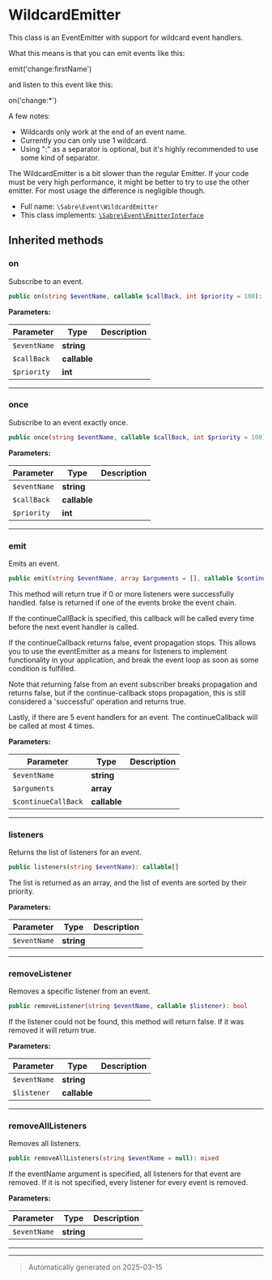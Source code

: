 
# WildcardEmitter

This class is an EventEmitter with support for wildcard event handlers.

What this means is that you can emit events like this:

  emit('change:firstName')

and listen to this event like this:

  on('change:*')

A few notes:

- Wildcards only work at the end of an event name.
- Currently you can only use 1 wildcard.
- Using ":" as a separator is optional, but it's highly recommended to use
  some kind of separator.

The WildcardEmitter is a bit slower than the regular Emitter. If your code
must be very high performance, it might be better to try to use the other
emitter. For most usage the difference is negligible though.

* Full name: `\Sabre\Event\WildcardEmitter`
* This class implements:
[`\Sabre\Event\EmitterInterface`](./EmitterInterface.md)






## Inherited methods


### on

Subscribe to an event.

```php
public on(string $eventName, callable $callBack, int $priority = 100): mixed
```








**Parameters:**

| Parameter | Type | Description |
|-----------|------|-------------|
| `$eventName` | **string** |  |
| `$callBack` | **callable** |  |
| `$priority` | **int** |  |





***

### once

Subscribe to an event exactly once.

```php
public once(string $eventName, callable $callBack, int $priority = 100): mixed
```








**Parameters:**

| Parameter | Type | Description |
|-----------|------|-------------|
| `$eventName` | **string** |  |
| `$callBack` | **callable** |  |
| `$priority` | **int** |  |





***

### emit

Emits an event.

```php
public emit(string $eventName, array $arguments = [], callable $continueCallBack = null): bool
```

This method will return true if 0 or more listeners were successfully
handled. false is returned if one of the events broke the event chain.

If the continueCallBack is specified, this callback will be called every
time before the next event handler is called.

If the continueCallback returns false, event propagation stops. This
allows you to use the eventEmitter as a means for listeners to implement
functionality in your application, and break the event loop as soon as
some condition is fulfilled.

Note that returning false from an event subscriber breaks propagation
and returns false, but if the continue-callback stops propagation, this
is still considered a 'successful' operation and returns true.

Lastly, if there are 5 event handlers for an event. The continueCallback
will be called at most 4 times.






**Parameters:**

| Parameter | Type | Description |
|-----------|------|-------------|
| `$eventName` | **string** |  |
| `$arguments` | **array** |  |
| `$continueCallBack` | **callable** |  |





***

### listeners

Returns the list of listeners for an event.

```php
public listeners(string $eventName): callable[]
```

The list is returned as an array, and the list of events are sorted by
their priority.






**Parameters:**

| Parameter | Type | Description |
|-----------|------|-------------|
| `$eventName` | **string** |  |





***

### removeListener

Removes a specific listener from an event.

```php
public removeListener(string $eventName, callable $listener): bool
```

If the listener could not be found, this method will return false. If it
was removed it will return true.






**Parameters:**

| Parameter | Type | Description |
|-----------|------|-------------|
| `$eventName` | **string** |  |
| `$listener` | **callable** |  |





***

### removeAllListeners

Removes all listeners.

```php
public removeAllListeners(string $eventName = null): mixed
```

If the eventName argument is specified, all listeners for that event are
removed. If it is not specified, every listener for every event is
removed.






**Parameters:**

| Parameter | Type | Description |
|-----------|------|-------------|
| `$eventName` | **string** |  |





***


***
> Automatically generated on 2025-03-15
